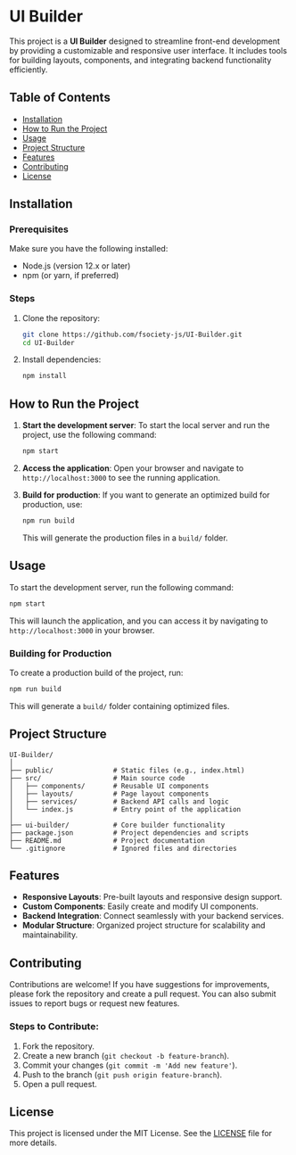 # UI Builder

This project is a **UI Builder** designed to streamline front-end development by providing a customizable and responsive user interface. It includes tools for building layouts, components, and integrating backend functionality efficiently.

## Table of Contents
- [Installation](#installation)
- [How to Run the Project](#how-to-run-the-project)
- [Usage](#usage)
- [Project Structure](#project-structure)
- [Features](#features)
- [Contributing](#contributing)
- [License](#license)

## Installation

### Prerequisites
Make sure you have the following installed:
- Node.js (version 12.x or later)
- npm (or yarn, if preferred)

### Steps
1. Clone the repository:
   ```bash
   git clone https://github.com/fsociety-js/UI-Builder.git
   cd UI-Builder
   ```

2. Install dependencies:
   ```bash
   npm install
   ```

## How to Run the Project

1. **Start the development server**:
   To start the local server and run the project, use the following command:
   ```bash
   npm start
   ```

2. **Access the application**:
   Open your browser and navigate to `http://localhost:3000` to see the running application.

3. **Build for production**:
   If you want to generate an optimized build for production, use:
   ```bash
   npm run build
   ```

   This will generate the production files in a `build/` folder.

## Usage

To start the development server, run the following command:

```bash
npm start
```

This will launch the application, and you can access it by navigating to `http://localhost:3000` in your browser.

### Building for Production
To create a production build of the project, run:

```bash
npm run build
```

This will generate a `build/` folder containing optimized files.

## Project Structure

```
UI-Builder/
│
├── public/               # Static files (e.g., index.html)
├── src/                  # Main source code
│   ├── components/       # Reusable UI components
│   ├── layouts/          # Page layout components
│   ├── services/         # Backend API calls and logic
│   └── index.js          # Entry point of the application
│
├── ui-builder/           # Core builder functionality
├── package.json          # Project dependencies and scripts
├── README.md             # Project documentation
└── .gitignore            # Ignored files and directories
```

## Features

- **Responsive Layouts**: Pre-built layouts and responsive design support.
- **Custom Components**: Easily create and modify UI components.
- **Backend Integration**: Connect seamlessly with your backend services.
- **Modular Structure**: Organized project structure for scalability and maintainability.

## Contributing

Contributions are welcome! If you have suggestions for improvements, please fork the repository and create a pull request. You can also submit issues to report bugs or request new features.

### Steps to Contribute:
1. Fork the repository.
2. Create a new branch (`git checkout -b feature-branch`).
3. Commit your changes (`git commit -m 'Add new feature'`).
4. Push to the branch (`git push origin feature-branch`).
5. Open a pull request.

## License

This project is licensed under the MIT License. See the [LICENSE](./LICENSE) file for more details.



